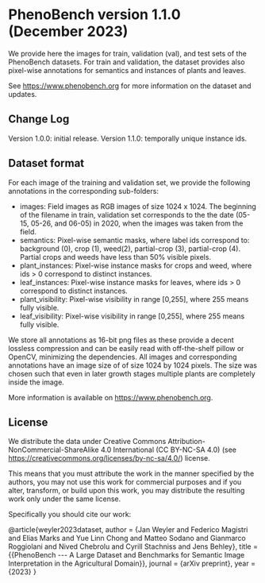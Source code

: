 # PhenoBench version 1.1.0 (December 2023)

We provide here the images for train, validation (val), and test sets of the PhenoBench datasets. For train and validation, the dataset provides also pixel-wise annotations for semantics and instances of plants and leaves.

See https://www.phenobench.org for more information on the dataset and updates.

## Change Log

Version 1.0.0: initial release.
Version 1.1.0: temporally unique instance ids.

## Dataset format

For each image of the training and validation set, we provide the following annotations in the corresponding sub-folders:

 - images: Field images as RGB images of size 1024 x 1024. The beginning of the filename in train, validation set corresponds to the the date (05-15, 05-26, and 06-05) in 2020, when the images was taken from the field.
 - semantics: Pixel-wise semantic masks, where label ids correspond to: background (0), crop (1), weed(2), partial-crop (3), partial-crop (4). 
   Partial crops and weeds have less than 50% visible pixels.
 - plant_instances: Pixel-wise instance masks for crops and weed, where ids > 0 correspond to distinct instances.
 - leaf_instances: Pixel-wise instance masks for leaves, where ids > 0 correspond to distinct instances.
 - plant_visibility: Pixel-wise visibility in range [0,255], where 255 means fully visible.
 - leaf_visibility: Pixel-wise visibility in range [0,255], where 255 means fully visible.

We store all annotations as 16-bit png files as these provide a decent lossless compression and can be easily read with off-the-shelf pillow or OpenCV, minimizing the dependencies. All images and corresponding annotations have an image size of of size 1024 by 1024 pixels. The size was chosen such that even in later growth stages multiple plants are completely inside the image.

More information is available on https://www.phenobench.org.

## License

We distribute the data under Creative Commons Attribution-NonCommercial-ShareAlike 4.0 International (CC BY-NC-SA 4.0) 
(see https://creativecommons.org/licenses/by-nc-sa/4.0/) license.

This means that you must attribute the work in the manner specified by the authors, you may not use this work for 
commercial purposes and if you alter, transform, or build upon this work, you may distribute the resulting work 
only under the same license.

Specifically you should cite our work:

@article{weyler2023dataset,
  author = {Jan Weyler and Federico Magistri and Elias Marks and Yue Linn Chong and Matteo Sodano and Gianmarco Roggiolani
  and Nived Chebrolu and Cyrill Stachniss and Jens Behley},
  title = {{PhenoBench --- A Large Dataset and Benchmarks for Semantic Image Interpretation
    in the Agricultural Domain}},
  journal = {arXiv preprint},
  year = {2023}
}
